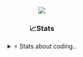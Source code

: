<div align="center">
  
<p align="center">
  <img src="https://lanyard.cnrad.dev/api/1018290650602553364" />
</p>

### 📈Stats
<details>
    <summary> ⚡ Stats about coding.. </> </summary>
    <br/>

<!--START_SECTION:waka-->
![Code Time](http://img.shields.io/badge/Code%20Time-22%20hrs%2026%20mins-blue)

![Profile Views](http://img.shields.io/badge/Profile%20Views-25-blue)

**🐱 My GitHub Data** 

> 📦 857.2 kB Used in GitHub's Storage 
 > 
> 🏆 104 Contributions in the Year 2024
 > 
> 💼 Opted to Hire
 > 
> 📜 7 Public Repositories 
 > 
> 🔑 15 Private Repositories 
 > 
**I'm a Night 🦉** 

```text
🌞 Morning                36 commits          ██░░░░░░░░░░░░░░░░░░░░░░░   07.83 % 
🌆 Daytime                192 commits         ██████████░░░░░░░░░░░░░░░   41.74 % 
🌃 Evening                189 commits         ██████████░░░░░░░░░░░░░░░   41.09 % 
🌙 Night                  43 commits          ██░░░░░░░░░░░░░░░░░░░░░░░   09.35 % 
```
📅 **I'm Most Productive on Sunday** 

```text
Monday                   21 commits          █░░░░░░░░░░░░░░░░░░░░░░░░   04.57 % 
Tuesday                  55 commits          ███░░░░░░░░░░░░░░░░░░░░░░   11.96 % 
Wednesday                86 commits          █████░░░░░░░░░░░░░░░░░░░░   18.70 % 
Thursday                 71 commits          ████░░░░░░░░░░░░░░░░░░░░░   15.43 % 
Friday                   54 commits          ███░░░░░░░░░░░░░░░░░░░░░░   11.74 % 
Saturday                 73 commits          ████░░░░░░░░░░░░░░░░░░░░░   15.87 % 
Sunday                   100 commits         █████░░░░░░░░░░░░░░░░░░░░   21.74 % 
```


📊 **This Week I Spent My Time On** 

```text
🕑︎ Time Zone: Europe/Berlin

💬 Programming Languages: 
C++                      50 mins             ████████████░░░░░░░░░░░░░   47.50 % 
JavaScript               14 mins             ███░░░░░░░░░░░░░░░░░░░░░░   13.73 % 
Text                     13 mins             ███░░░░░░░░░░░░░░░░░░░░░░   12.62 % 
Lua                      9 mins              ██░░░░░░░░░░░░░░░░░░░░░░░   09.22 % 
Other                    9 mins              ██░░░░░░░░░░░░░░░░░░░░░░░   08.85 % 

🔥 Editors: 
VS Code                  1 hr 46 mins        █████████████████████████   100.00 % 

🐱‍💻 Projects: 
Unknown Project          1 hr 33 mins        ██████████████████████░░░   88.49 % 
vrp                      7 mins              ██░░░░░░░░░░░░░░░░░░░░░░░   07.37 % 
std                      2 mins              █░░░░░░░░░░░░░░░░░░░░░░░░   02.60 % 
relax                    1 min               ░░░░░░░░░░░░░░░░░░░░░░░░░   00.95 % 
45.135.201.167           0 secs              ░░░░░░░░░░░░░░░░░░░░░░░░░   00.60 % 

💻 Operating System: 
Windows                  1 hr 46 mins        █████████████████████████   100.00 % 
```

**I Mostly Code in JavaScript** 

```text
JavaScript               7 repos             █████████░░░░░░░░░░░░░░░░   36.84 % 
Lua                      4 repos             █████░░░░░░░░░░░░░░░░░░░░   21.05 % 
Python                   3 repos             ████░░░░░░░░░░░░░░░░░░░░░   15.79 % 
TypeScript               2 repos             ███░░░░░░░░░░░░░░░░░░░░░░   10.53 % 
HTML                     1 repo              █░░░░░░░░░░░░░░░░░░░░░░░░   05.26 % 
```




 Last Updated on 01/07/2024 07:38:45 UTC
<!--END_SECTION:waka-->
</details>
